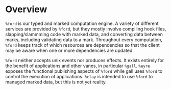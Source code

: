 Overview 
===

`%ford` is our typed and marked computation engine.  A variety of different
services are provided by `%ford`, but they mostly involve compiling hook files,
slapping/slammming code with marked data, and converting data between marks,
including validating data to a mark.  Throughout every computation, `%ford`
keeps track of which resources are dependencies so that the client may be aware
when one or more dependencies are updated.

`%ford` neither accepts unix events nor produces effects.  It exists entirely
for the benefit of applications and other vanes, in particular `%gall`.  `%eyre`
exposes the functional publishing aspects of `%ford` while gall uses `%ford` to
control the execution of applications.  `%clay` is intended to use `%ford` to
managed marked data, but this is not yet reality.
